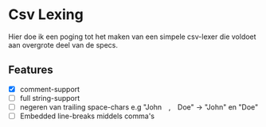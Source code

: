 # Csv Lexing
Hier doe ik een poging tot het maken van een simpele csv-lexer die voldoet aan overgrote deel van de specs.

## Features
- [x] comment-support
- [ ] full string-support
- [ ] negeren van trailing space-chars e.g "John&emsp;,&emsp;Doe" ->  "John" en "Doe"
- [ ] Embedded line-breaks middels comma's